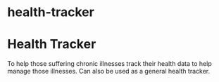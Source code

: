 # health-tracker
<h1>Health Tracker</h1>

<p>To help those suffering chronic illnesses track their health data to help manage those illnesses. Can also be used as a general health tracker.</p>
